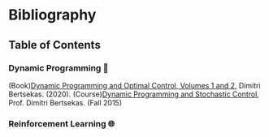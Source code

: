 # Bibliography

## Table of Contents

### Dynamic Programming :hammer:
(Book)[Dynamic Programming and Optimal Control, Volumes 1 and 2](http://web.mit.edu/dimitrib/www/dpchapter.html), Dimitri Bertsekas. (2020).
(Course)[Dynamic Programming and Stochastic Control](https://ocw.mit.edu/courses/electrical-engineering-and-computer-science/6-231-dynamic-programming-and-stochastic-control-fall-2015/), Prof. Dimitri Bertsekas. (Fall 2015)

### Reinforcement Learning :globe_with_meridians:
